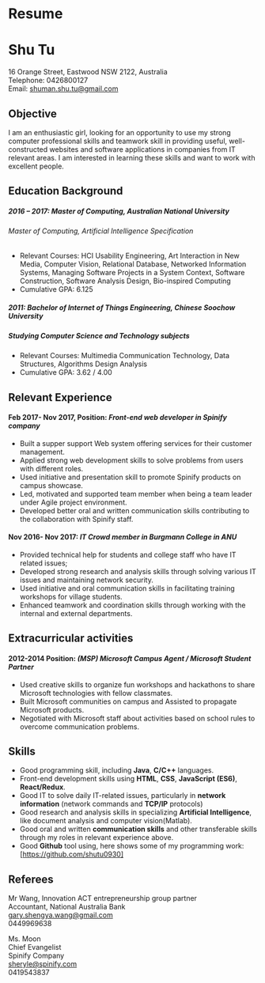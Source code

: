 # Resume
# Shu Tu

16 Orange Street,
Eastwood NSW 2122, Australia    
Telephone: 0426800127  
Email: shuman.shu.tu@gmail.com    


## Objective
I am an enthusiastic girl, looking for an opportunity to use my strong computer professional skills and teamwork skill in providing useful, well-constructed websites and software applications in companies from IT relevant areas. I am interested in learning these skills and want to work with excellent people.  
## Education Background
##### 2016 – 2017: Master of Computing, Australian National University
###### Master of Computing, Artificial Intelligence Specification  
- Relevant Courses: HCI Usability Engineering, Art Interaction in New Media, Computer Vision, Relational Database,
Networked Information Systems, Managing Software Projects in a System Context, Software Construction, Software
Analysis Design, Bio-inspired Computing  
- Cumulative GPA: 6.125  
##### 2011: 	 	             Bachelor of Internet of Things Engineering, Chinese Soochow University
##### Studying Computer Science and Technology subjects
- Relevant Courses: Multimedia Communication Technology, Data Structures, Algorithms Design Analysis
- Cumulative GPA: 3.62 / 4.00

## Relevant Experience
#### Feb 2017- Nov 2017, Position: *Front-end web developer in Spinify company*
- Built a supper support Web system offering services for their customer management.
- Applied strong web development skills to solve problems from users with different roles.
- Used initiative and presentation skill to promote Spinify products on campus showcase.
- Led, motivated and supported team member when being a team leader under Agile project environment.
- Developed better oral and written communication skills contributing to the collaboration with Spinify staff.
#### Nov 2016- Nov 2017: *IT Crowd member in Burgmann College in ANU*
- Provided technical help for students and college staff who have IT related issues;
- Developed strong research and analysis skills through solving various IT issues and maintaining network security.
- Used initiative and oral communication skills in facilitating training workshops for village students.
- Enhanced teamwork and coordination skills through working with the internal and external departments.
## Extracurricular activities
#### 2012-2014 Position: *(MSP) Microsoft Campus Agent / Microsoft Student Partner*
- Used creative skills to organize fun workshops and hackathons to share Microsoft technologies with fellow classmates.
- Built Microsoft communities on campus and Assisted to propagate Microsoft products.
- Negotiated with Microsoft staff about activities based on school rules to overcome communication problems.
## Skills
- Good programming skill, including **Java**, **C/C++** languages.
- Front-end development skills using **HTML**, **CSS**, **JavaScript (ES6)**, **React/Redux**.
- Good IT to solve daily IT-related issues, particularly in **network information** (network commands and **TCP/IP** protocols)  
- Good research and analysis skills in specializing **Artificial Intelligence**, like document analysis and computer vision(Matlab).
- Good oral and written **communication skills** and other transferable skills through my roles in relevant experience above.
- Good **Github** tool using, here shows some of my programming work: [https://github.com/shutu0930]
## Referees
Mr Wang, Innovation ACT entrepreneurship group partner  
Accountant, National Australia Bank  
gary.shengya.wang@gmail.com  
0449969638  

Ms. Moon  
Chief Evangelist  
Spinify Company  
sheryle@spinify.com  
0419543837  
